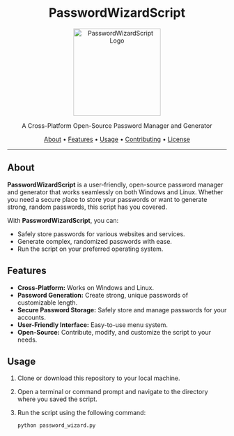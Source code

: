 <h1 align="center">PasswordWizardScript</h1>

<p align="center">
  <img src="https://your-image-url.com/your-image.png" alt="PasswordWizardScript Logo" width="200">
</p>

<p align="center">
  A Cross-Platform Open-Source Password Manager and Generator
</p>

<p align="center">
  <a href="#about">About</a> •
  <a href="#features">Features</a> •
  <a href="#usage">Usage</a> •
  <a href="#contributing">Contributing</a> •
  <a href="#license">License</a>
</p>

---

## About

**PasswordWizardScript** is a user-friendly, open-source password manager and generator that works seamlessly on both Windows and Linux. Whether you need a secure place to store your passwords or want to generate strong, random passwords, this script has you covered.

With **PasswordWizardScript**, you can:

- Safely store passwords for various websites and services.
- Generate complex, randomized passwords with ease.
- Run the script on your preferred operating system.

## Features

- **Cross-Platform:** Works on Windows and Linux.
- **Password Generation:** Create strong, unique passwords of customizable length.
- **Secure Password Storage:** Safely store and manage passwords for your accounts.
- **User-Friendly Interface:** Easy-to-use menu system.
- **Open-Source:** Contribute, modify, and customize the script to your needs.

## Usage

1. Clone or download this repository to your local machine.

2. Open a terminal or command prompt and navigate to the directory where you saved the script.

3. Run the script using the following command:

   ```shell
   python password_wizard.py
